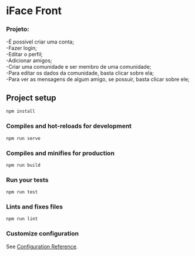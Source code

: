 # iFace Front

### Projeto:

-É possível criar uma conta;</br>
-Fazer login;</br>
-Editar o perfil;</br>
-Adicionar amigos;</br>
-Criar uma comunidade e ser membro de uma comunidade;</br>
-Para editar os dados da comunidade, basta clicar sobre ela;</br>
-Para ver as mensagens de algum amigo, se possuir, basta clicar sobre ele;</br>

## Project setup
```
npm install
```

### Compiles and hot-reloads for development
```
npm run serve
```

### Compiles and minifies for production
```
npm run build
```

### Run your tests
```
npm run test
```

### Lints and fixes files
```
npm run lint
```

### Customize configuration
See [Configuration Reference](https://cli.vuejs.org/config/).
